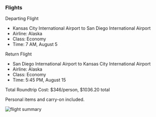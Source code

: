 ### Flights

Departing Flight
 * Kansas City International Airport to San Diego International Airport
 * Airline: Alaska
 * Class: Economy
 * Time: 7 AM, August 5

Return Flight
 * San Diego International Airport to Kansas City International Airport
 * Airline: Alaska
 * Class: Economy
 * Time: 5:45 PM, August 15
 
Total Roundtrip Cost: $346/person, $1036.20 total

Personal items and carry-on included.

![flight summary](https://github.com/jasminetan/se-trip-plan/blob/master/flights_summary.PNG "Flights summary")


